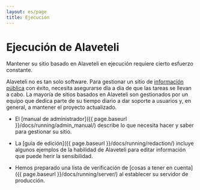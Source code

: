 ```yaml
---
layout: es/page
title: Ejecución
---
```


# Ejecución de Alaveteli


<p class="lead">
  Mantener su sitio basado en Alaveteli en ejecución requiere cierto esfuerzo constante.
</p>

Alaveteli no es tan solo software. Para gestionar un sitio de
<a href="{{ page.baseurl }}/docs/glossary/#foi" class="glossary__link">información pública</a>
con éxito, necesita asegurarse día a día de que las tareas se llevan a cabo. La mayoría de sitios basados en Alaveteli
son gestionados por un equipo que dedica parte de su tiempo diario a dar soporte a usuarios y, en general, a
mantener el proyecto actualizado.

* El [manual de administrador]({{ page.baseurl }}/docs/running/admin_manual/) describe
  lo que necesita hacer y saber para gestionar su sitio.

* La [guía de edición]({{ page.baseurl }}/docs/running/redaction/) incluye algunos
  ejemplos de la habilidad de Alaveteli para editar información que puede herir la sensibilidad.

* Hemos preparado una lista de verificación de
  [cosas a tener en cuenta]({{ page.baseurl }}/docs/running/server/)
  al establecer su servidor de producción.



